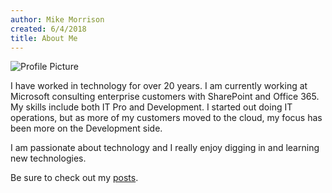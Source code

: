 ```yaml
---
author: Mike Morrison
created: 6/4/2018
title: About Me
---
```


![Profile Picture](/assets/profile.jpg)

I have worked in technology for over 20 years.  I am currently working at Microsoft
consulting enterprise customers with SharePoint and Office 365. My skills include
both IT Pro and Development.  I started out doing IT operations, but as more of my
customers moved to the cloud, my focus has been more on the Development side.

I am passionate about technology and I really enjoy digging in and learning new
technologies.

Be sure to check out my [posts](/posts).
